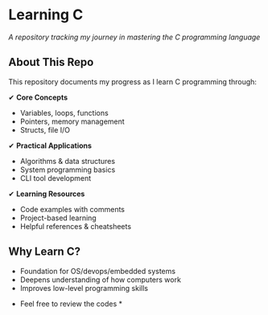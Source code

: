 # Learning C  
*A repository tracking my journey in mastering the C programming language*

## About This Repo  
This repository documents my progress as I learn C programming through:  

✔ **Core Concepts**  
   - Variables, loops, functions  
   - Pointers, memory management  
   - Structs, file I/O  

✔ **Practical Applications**  
   - Algorithms & data structures  
   - System programming basics  
   - CLI tool development  

✔ **Learning Resources**  
   - Code examples with comments  
   - Project-based learning  
   - Helpful references & cheatsheets  

## Why Learn C?  
- Foundation for OS/devops/embedded systems  
- Deepens understanding of how computers work  
- Improves low-level programming skills  


* Feel free to review the codes *
